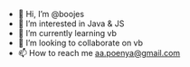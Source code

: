 - 👋 Hi, I’m @boojes
- 👀 I’m interested in Java & JS
- 🌱 I’m currently learning vb
- 💞️ I’m looking to collaborate on vb
- 📫 How to reach me aa.poenya@gmail.com

<!---
boojes/boojes is a ✨ special ✨ repository because its `README.md` (this file) appears on your GitHub profile.
You can click the Preview link to take a look at your changes.
--->
